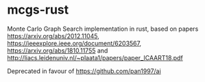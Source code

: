 # mcgs-rust

Monte Carlo Graph Search implementation in rust, based on papers https://arxiv.org/abs/2012.11045, https://ieeexplore.ieee.org/document/6203567, https://arxiv.org/abs/1810.11755 and http://liacs.leidenuniv.nl/~plaata1/papers/paper_ICAART18.pdf


Deprecated in favour of https://github.com/pan1997/ai
